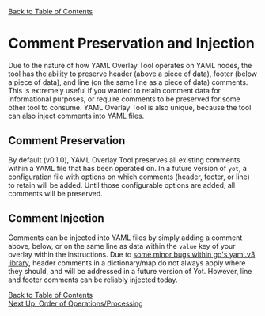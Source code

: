 [Back to Table of Contents](../documentation.md)  

# Comment Preservation and Injection

Due to the nature of how YAML Overlay Tool operates on YAML nodes, the tool has the ability to preserve header (above a piece of data), footer (below a piece of data), and line (on the same line as a piece of data) comments.  This is extremely useful if you wanted to retain comment data for informational purposes, or require comments to be preserved for some other tool to consume.  YAML Overlay Tool is also unique, because the tool can also inject comments into YAML files.

## Comment Preservation

By default (v0.1.0), YAML Overlay Tool preserves all existing comments within a YAML file that has been operated on.  In a future version of `yot`, a configuration file with options on which comments (header, footer, or line) to retain will be added.  Until those configurable options are added, all comments will be preserved.


## Comment Injection

Comments can be injected into YAML files by simply adding a comment above, below, or on the same line as data within the `value` key of your overlay within the instructions.  Due to [some minor bugs within go's yaml.v3 library](https://github.com/go-yaml/yaml/issues/610), header comments in a dictionary/map do not always apply where they should, and will be addressed in a future version of Yot.  However, line and footer comments can be reliably injected today.  




[Back to Table of Contents](../documentation.md)  
[Next Up: Order of Operations/Processing](orderOfOperations.md)